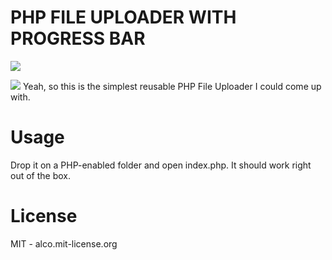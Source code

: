 # PHP FILE UPLOADER WITH PROGRESS BAR

![](https://camo.githubusercontent.com/6bbbfabbd62d20514245a59e4dadf52adf869014/68747470733a2f2f626f6e6f626f6170702e696f2f696d672f626f6e6f626f5f6c6f676f322e706e67)


![](https://drops.ricardoalcocer.com/drops/uploader_screenshot-cR1X1v8OvC.png)
Yeah, so this is the simplest reusable PHP File Uploader I could come up with.

# Usage

Drop it on a PHP-enabled folder and open index.php.  It should work right out of the box.

# License

MIT - alco.mit-license.org